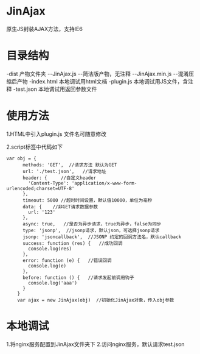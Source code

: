 # JinAjax

原生JS封装AJAX方法，支持IE6


# 目录结构

-dist  产物文件夹
--JinAjax.js  --简洁版产物，无注释
--JinAjax.min.js  --混淆压缩后产物
-index.html 本地调试用html文档
-plugin.js 本地调试用JS文件，含注释
-test.json 本地调试用返回参数文件


# 使用方法
1.HTML中引入plugin.js  文件名可随意修改

2.script标签中代码如下

```
var obj = {
      methods: 'GET',  //请求方法 默认为GET
      url: './test.json',   //请求地址
      header: {     //自定义header
        'Content-Type': 'application/x-www-form-urlencoded;charset=UTF-8'
      },
      timeout: 5000 //超时时间设置，默认值10000，单位为毫秒
      data: {    //非GET请求数据参数
        url: '123'
      },
      async: true,   //是否为异步请求，true为异步，false为同步
      type: 'jsonp',  //jsonp请求，默认json，可选择jsonp请求
      jsonp: 'jsoncallback',  //JSONP 约定的回调方法名，默认callback
      success: function (res) {   //成功回调
        console.log(res)
      },
      error: function (e) {   //错误回调
        console.log(e)
      },
      before: function () {   //请求发起前调用钩子
        console.log('aaa')
      }
    }
    var ajax = new JinAjax(obj)  //初始化JinAjax对象，传入obj参数
```


# 本地调试
1.将nginx服务配置到JinAjax文件夹下
2.访问nginx服务，默认请求test.json
